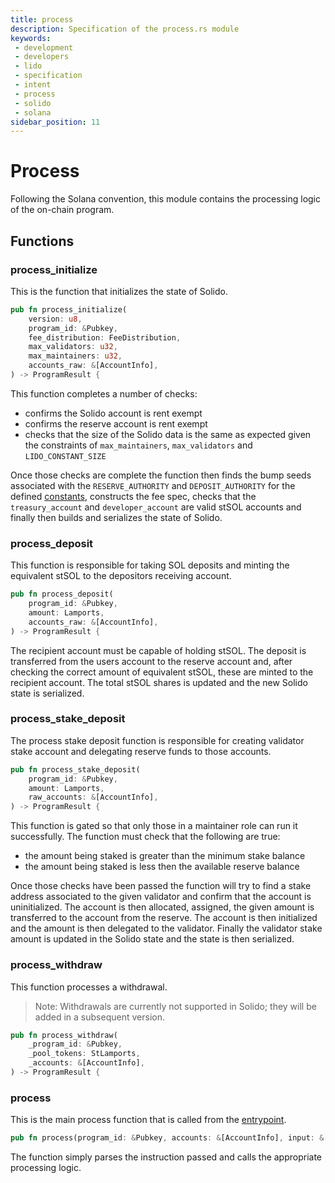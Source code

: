 ```yaml
---
title: process
description: Specification of the process.rs module
keywords:
 - development
 - developers
 - lido
 - specification
 - intent
 - process
 - solido
 - solana
sidebar_position: 11
---
```


# Process

Following the Solana convention, this module contains the processing logic of the on-chain program.


 ## Functions

### process_initialize

This is the function that initializes the state of Solido.

```rust
pub fn process_initialize(
    version: u8,
    program_id: &Pubkey,
    fee_distribution: FeeDistribution,
    max_validators: u32,
    max_maintainers: u32,
    accounts_raw: &[AccountInfo],
) -> ProgramResult {

```

This function completes a number of checks:

- confirms the Solido account is rent exempt
- confirms the reserve account is rent exempt
- checks that the size of the Solido data is the same as expected given the constraints of ```max_maintainers```, ```max_validators``` and ```LIDO_CONSTANT_SIZE```

Once those checks are complete the function then finds the bump seeds associated with the ```RESERVE_AUTHORITY``` and ```DEPOSIT_AUTHORITY``` for the defined [constants](./lib.md#Constants), constructs the fee spec, checks that the ```treasury_account``` and ```developer_account``` are valid stSOL accounts and finally then builds and serializes the state of Solido.


### process_deposit

This function is responsible for taking SOL deposits and minting the equivalent stSOL to the depositors receiving account.

```rust
pub fn process_deposit(
    program_id: &Pubkey,
    amount: Lamports,
    accounts_raw: &[AccountInfo],
) -> ProgramResult {
```
The recipient account must be capable of holding stSOL.  The deposit is transferred from the users account to the reserve account and, after checking the correct amount of equivalent stSOL, these are minted to the recipient account.  The total stSOL shares is updated and the new Solido state is serialized.

### process_stake_deposit

The process stake deposit function is responsible for creating validator stake account and delegating reserve funds to those accounts.

```rust
pub fn process_stake_deposit(
    program_id: &Pubkey,
    amount: Lamports,
    raw_accounts: &[AccountInfo],
) -> ProgramResult {
```
This function is gated  so that only those in a maintainer role can run it successfully.  The function must check that the following are true:

- the amount being staked is greater than the minimum stake balance
- the amount being staked is less then the available reserve balance

Once those checks have been passed the function will try to find a stake address associated to the given validator and confirm that the account is uninitialized. The account is then allocated, assigned, the given amount is transferred to the account from the reserve. The account is then initialized and the amount is then delegated to the validator. Finally the validator stake amount is updated in the Solido state and the state is then serialized.


### process_withdraw

This function processes a withdrawal.

> Note: Withdrawals are currently not supported in Solido; they will be added in a subsequent version.

```rust
pub fn process_withdraw(
    _program_id: &Pubkey,
    _pool_tokens: StLamports,
    _accounts: &[AccountInfo],
) -> ProgramResult {
```

### process

This is the main process function that is called from the [entrypoint](./entrypoint.md#entrypoint).

```rust
pub fn process(program_id: &Pubkey, accounts: &[AccountInfo], input: &[u8]) -> ProgramResult {
```
The function simply parses the instruction passed and calls the appropriate processing logic.



